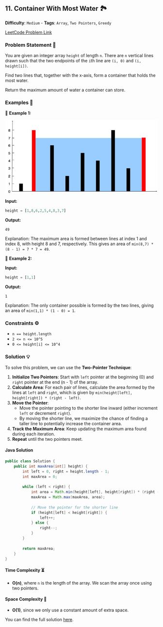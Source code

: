 ## 11. Container With Most Water 🏞️

**Difficulty**: `Medium` - **Tags**: `Array`, `Two Pointers`, `Greedy`

[LeetCode Problem Link](https://leetcode.com/problems/container-with-most-water/)

### Problem Statement 📜

You are given an integer array `height` of length `n`. There are `n` vertical lines drawn such that the two endpoints of the `i`th line are `(i, 0)` and `(i, height[i])`.

Find two lines that, together with the x-axis, form a container that holds the most water.

Return the maximum amount of water a container can store.

### Examples 🌟

🔹 **Example 1:**

![Example 1](question_11.jpg)

**Input:**
```python
height = [1,8,6,2,5,4,8,3,7]
```

**Output:**
```
49
```

Explanation:
The maximum area is formed between lines at index 1 and index 8, with height 8 and 7, respectively. This gives an area of `min(8,7) * (8 - 1) = 7 * 7 = 49`.

🔹 **Example 2:**

**Input:**
```python
height = [1,1]
```

**Output:**
```
1
```

Explanation:
The only container possible is formed by the two lines, giving an area of `min(1,1) * (1 - 0) = 1`.

### Constraints ⚙️

- `n == height.length`
- `2 <= n <= 10^5`
- `0 <= height[i] <= 10^4`

### Solution 💡

To solve this problem, we can use the **Two-Pointer Technique**:

1. **Initialize Two Pointers**: Start with `left` pointer at the beginning (0) and `right` pointer at the end (n - 1) of the array.
2. **Calculate Area**: For each pair of lines, calculate the area formed by the lines at `left` and `right`, which is given by `min(height[left], height[right]) * (right - left)`.
3. **Move the Pointer**:
   - Move the pointer pointing to the shorter line inward (either increment `left` or decrement `right`).
   - By moving the shorter line, we maximize the chance of finding a taller line to potentially increase the container area.
4. **Track the Maximum Area**: Keep updating the maximum area found during each iteration.
5. **Repeat** until the two pointers meet.

#### Java Solution

```java
public class Solution {
    public int maxArea(int[] height) {
        int left = 0, right = height.length - 1;
        int maxArea = 0;

        while (left < right) {
            int area = Math.min(height[left], height[right]) * (right - left);
            maxArea = Math.max(maxArea, area);

            // Move the pointer for the shorter line
            if (height[left] < height[right]) {
                left++;
            } else {
                right--;
            }
        }

        return maxArea;
    }
}
```

#### Time Complexity ⏳

- **O(n)**, where `n` is the length of the array. We scan the array once using two pointers.

#### Space Complexity 💾

- **O(1)**, since we only use a constant amount of extra space.

You can find the full solution [here](Solution.java).